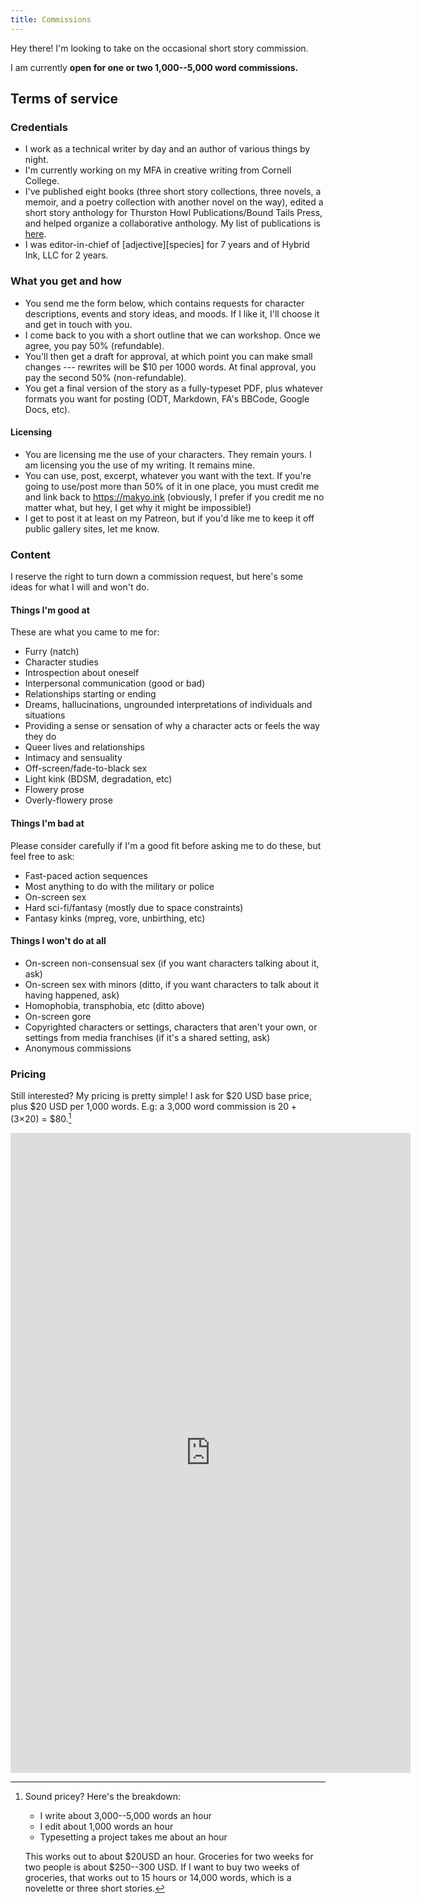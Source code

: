 ```yaml
---
title: Commissions
---
```


Hey there! I'm looking to take on the occasional short story commission.

I am currently **open for one or two 1,000--5,000 word commissions.**

## Terms of service

### Credentials

* I work as a technical writer by day and an author of various things by night.
* I'm currently working on my MFA in creative writing from Cornell College.
* I've published eight books (three short story collections, three novels, a memoir, and a poetry collection with another novel on the way), edited a short story anthology for Thurston Howl Publications/Bound Tails Press, and helped organize a collaborative anthology. My list of publications is [here](https://makyo.ink/publications).
* I was editor-in-chief of \[adjective\]\[species\] for 7 years and of Hybrid Ink, LLC for 2 years.

### What you get and how

* You send me the form below, which contains requests for character descriptions, events and story ideas, and moods. If I like it, I'll choose it and get in touch with you.
* I come back to you with a short outline that we can workshop. Once we agree, you pay 50% (refundable).
* You'll then get a draft for approval, at which point you can make small changes --- rewrites will be $10 per 1000 words. At final approval, you pay the second 50% (non-refundable). 
* You get a final version of the story as a fully-typeset PDF, plus whatever formats you want for posting (ODT, Markdown, FA's BBCode, Google Docs, etc).

#### Licensing

* You are licensing me the use of your characters. They remain yours. I am licensing you the use of my writing. It remains mine.
* You can use, post, excerpt, whatever you want with the text. If you're going to use/post more than 50% of it in one place, you must credit me and link back to <https://makyo.ink> (obviously, I prefer if you credit me no matter what, but hey, I get why it might be impossible!)
* I get to post it at least on my Patreon, but if you'd like me to keep it off public gallery sites, let me know.

### Content

I reserve the right to turn down a commission request, but here's some ideas for what I will and won't do.

#### Things I'm good at

These are what you came to me for:

* Furry (natch)
* Character studies
* Introspection about oneself
* Interpersonal communication (good or bad)
* Relationships starting or ending
* Dreams, hallucinations, ungrounded interpretations of individuals and situations
* Providing a sense or sensation of why a character acts or feels the way they do
* Queer lives and relationships
* Intimacy and sensuality
* Off-screen/fade-to-black sex
* Light kink (BDSM, degradation, etc)
* Flowery prose
* Overly-flowery prose

#### Things I'm bad at

Please consider carefully if I'm a good fit before asking me to do these, but feel free to ask:

* Fast-paced action sequences
* Most anything to do with the military or police
* On-screen sex
* Hard sci-fi/fantasy (mostly due to space constraints)
* Fantasy kinks (mpreg, vore, unbirthing, etc)

#### Things I won't do at all

* On-screen non-consensual sex (if you want characters talking about it, ask)
* On-screen sex with minors (ditto, if you want characters to talk about it having happened, ask)
* Homophobia, transphobia, etc (ditto above)
* On-screen gore
* Copyrighted characters or settings, characters that aren't your own, or settings from media franchises (if it's a shared setting, ask)
* Anonymous commissions

### Pricing

Still interested? My pricing is pretty simple! I ask for $20 USD base price, plus $20 USD per 1,000 words. E.g: a 3,000 word commission is $20+(3×$20) = $80.[^pricey]

<iframe src="https://docs.google.com/forms/d/e/1FAIpQLSf8vH8B-uIEGweHVtUbP4pv9ESAQPjMziTPT0GR_VvywzNTeQ/viewform?embedded=true" width="640" height="1024" frameborder="0" marginheight="0" marginwidth="0">Loading…</iframe>

[^pricey]: Sound pricey? Here's the breakdown:

    * I write about 3,000--5,000 words an hour
    * I edit about 1,000 words an hour
    * Typesetting a project takes me about an hour

    This works out to about $20USD an hour. Groceries for two weeks for two people is about $250--300 USD. If I want to buy two weeks of groceries, that works out to 15 hours or 14,000 words, which is a novelette or three short stories.
